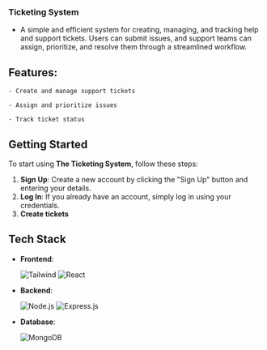 ### Ticketing System 


- A simple and efficient system for creating, managing, and tracking help and support tickets. Users can submit issues, and support teams can assign, prioritize, and resolve them through a streamlined workflow.

## Features:

    - Create and manage support tickets

    - Assign and prioritize issues

    - Track ticket status
  
## Getting Started

To start using **The Ticketing System**, follow these steps:

1. **Sign Up**: Create a new account by clicking the "Sign Up" button and entering your details.
2. **Log In**: If you already have an account, simply log in using your credentials.
3. **Create tickets**

## Tech Stack

- **Frontend**:
  
   ![Tailwind](https://skillicons.dev/icons?i=tailwind) ![React](https://skillicons.dev/icons?i=react) 

- **Backend**:

  ![Node.js](https://skillicons.dev/icons?i=nodejs) ![Express.js](https://skillicons.dev/icons?i=express)

- **Database**:

  ![MongoDB](https://skillicons.dev/icons?i=mongodb)





    

